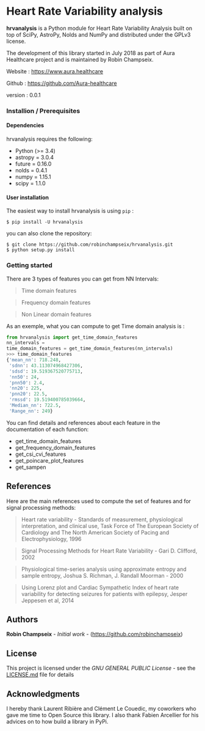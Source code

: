# Heart Rate Variability analysis

**hrvanalysis** is a Python module for Heart Rate Variability Analysis built on top of SciPy, AstroPy, Nolds and NumPy and distributed under the GPLv3 license.

The development of this library started in July 2018 as part of Aura Healthcare project and is maintained by Robin Champseix.

Website : https://www.aura.healthcare 

Github : https://github.com/Aura-healthcare

version : 0.0.1


### Installion / Prerequisites

#### Dependencies

hrvanalysis requires the following:
- Python (>= 3.4)
- astropy = 3.0.4
- future = 0.16.0
- nolds = 0.4.1
- numpy = 1.15.1
- scipy = 1.1.0

#### User installation

The easiest way to install hrvanalysis is using ``pip`` :

    $ pip install -U hrvanalysis

you can also clone the repository:

    $ git clone https://github.com/robinchampseix/hrvanalysis.git
    $ python setup.py install

### Getting started 

There are 3 types of features you can get from NN Intervals: 

> Time domain features 

> Frequency domain features

> Non Linear domain features

As an exemple, what you can compute to get Time domain analysis is :

```python
from hrvanalysis import get_time_domain_features
nn_intervals = 
time_domain_features = get_time_domain_features(nn_intervals)
>>> time_domain_features
{'mean_nn': 718.248,
 'sdnn': 43.113074968427306,
 'sdsd': 19.519367520775713,
 'nn50': 24,
 'pnn50': 2.4,
 'nn20': 225,
 'pnn20': 22.5,
 'rmssd': 19.519400785039664,
 'Median_nn': 722.5,
 'Range_nn': 249}
```

You can find details and references about each feature in the documentation of each function:
- get_time_domain_features
- get_frequency_domain_features
- get_csi_cvi_features
- get_poincare_plot_features
- get_sampen

## References

Here are the main references used to compute the set of features and for signal processing methods:

> Heart rate variability - Standards of measurement, physiological interpretation, and clinical use, Task Force of The European Society of Cardiology and The North American Society of Pacing and Electrophysiology, 1996
    
> Signal Processing Methods for Heart Rate Variability - Gari D. Clifford, 2002

> Physiological time-series analysis using approximate entropy and sample entropy, Joshua S. Richman, J. Randall Moorman - 2000
    
> Using Lorenz plot and Cardiac Sympathetic Index of heart rate variability for detecting seizures for patients with epilepsy, Jesper Jeppesen et al, 2014

## Authors

**Robin Champseix** - *Initial work* - (https://github.com/robinchampseix)

## License

This project is licensed under the *GNU GENERAL PUBLIC License* - see the [LICENSE.md](https://github.com/robinchampseix/hrv_library/LICENSE) file for details

## Acknowledgments

I hereby thank Laurent Ribière and Clément Le Couedic, my coworkers who gave me time to Open Source this library.
I also thank Fabien Arcellier for his advices on to how build a library in PyPi.